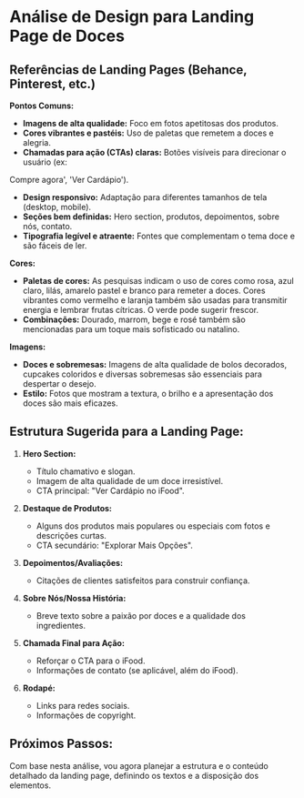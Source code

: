 # Análise de Design para Landing Page de Doces

## Referências de Landing Pages (Behance, Pinterest, etc.)

**Pontos Comuns:**
*   **Imagens de alta qualidade:** Foco em fotos apetitosas dos produtos.
*   **Cores vibrantes e pastéis:** Uso de paletas que remetem a doces e alegria.
*   **Chamadas para ação (CTAs) claras:** Botões visíveis para direcionar o usuário (ex: 


Compre agora', 'Ver Cardápio').
*   **Design responsivo:** Adaptação para diferentes tamanhos de tela (desktop, mobile).
*   **Seções bem definidas:** Hero section, produtos, depoimentos, sobre nós, contato.
*   **Tipografia legível e atraente:** Fontes que complementam o tema doce e são fáceis de ler.

**Cores:**
*   **Paletas de cores:** As pesquisas indicam o uso de cores como rosa, azul claro, lilás, amarelo pastel e branco para remeter a doces. Cores vibrantes como vermelho e laranja também são usadas para transmitir energia e lembrar frutas cítricas. O verde pode sugerir frescor.
*   **Combinações:** Dourado, marrom, bege e rosé também são mencionadas para um toque mais sofisticado ou natalino.

**Imagens:**
*   **Doces e sobremesas:** Imagens de alta qualidade de bolos decorados, cupcakes coloridos e diversas sobremesas são essenciais para despertar o desejo.
*   **Estilo:** Fotos que mostram a textura, o brilho e a apresentação dos doces são mais eficazes.

## Estrutura Sugerida para a Landing Page:

1.  **Hero Section:**
    *   Título chamativo e slogan.
    *   Imagem de alta qualidade de um doce irresistível.
    *   CTA principal: "Ver Cardápio no iFood".

2.  **Destaque de Produtos:**
    *   Alguns dos produtos mais populares ou especiais com fotos e descrições curtas.
    *   CTA secundário: "Explorar Mais Opções".

3.  **Depoimentos/Avaliações:**
    *   Citações de clientes satisfeitos para construir confiança.

4.  **Sobre Nós/Nossa História:**
    *   Breve texto sobre a paixão por doces e a qualidade dos ingredientes.

5.  **Chamada Final para Ação:**
    *   Reforçar o CTA para o iFood.
    *   Informações de contato (se aplicável, além do iFood).

6.  **Rodapé:**
    *   Links para redes sociais.
    *   Informações de copyright.

## Próximos Passos:
Com base nesta análise, vou agora planejar a estrutura e o conteúdo detalhado da landing page, definindo os textos e a disposição dos elementos.

